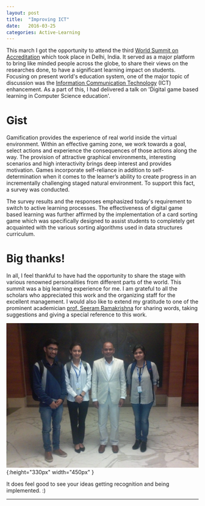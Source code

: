 ```yaml
---
layout: post
title:  "Improving ICT"
date:   2016-03-25
categories: Active-Learning
---
```


This march I got the opportunity to attend the third [World Summit on Accreditation](http://nba-wosa.in/contentpages/home.aspx) which took place in Delhi, India. It served as a major platform to bring like minded people across the globe, to share their views on the researches done, to have a significant learning impact on students. Focusing on present world's education system, one of the major topic of discussion was the [Information Communication Technology](https://en.wikipedia.org/wiki/Information_and_communications_technology) (ICT) enhancement. As a part of this, I had delivered a talk on 'Digital game based learning in Computer Science education'. 

Gist
=====
Gamification provides the experience of real world inside the virtual environment. Within an effective gaming zone, we work towards a goal, select actions and experience the consequences of those actions along the way. The provision of attractive graphical environments, interesting scenarios and high interactivity brings deep interest and provides motivation. Games incorporate self-reliance in addition to self-determination when it comes to the learner’s ability to create progress in an incrementally challenging staged natural environment. To support this fact, a survey was conducted.


The survey results and the responses emphasized today's requirement to switch to active learning processes. The effectiveness of digital game based learning was further affirmed by the implementation of a card sorting game which was specifically designed to assist students to completely get acquainted with the various sorting algorithms used in data structures curriculum. 


Big thanks!
===============
In all, I feel thankful to have had the opportunity to share the stage with various renowned personalities from different parts of the world. This summit was a big learning experience for me. I am grateful to all the scholars who appreciated this work and the organizing staff for the excellent management. I would also like to extend my gratitude to one of the prominent academician [prof. Seeram Ramakrishna](http://serve.me.nus.edu.sg/seeram_ramakrishna/aboutsr.html) for sharing words, taking suggestions and giving a special reference to this work. 

 
![](/assets/wosa.jpg){:height="330px" width="450px" }



It does feel good to see your ideas getting recognition and being implemented. :) 



_______________________________________________________________________________________________________________________________________________________



